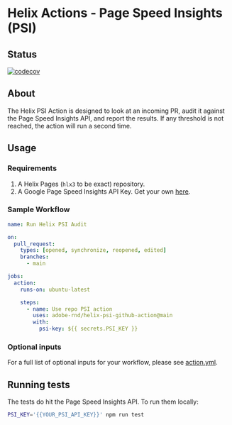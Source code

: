 # Helix Actions - Page Speed Insights (PSI)
## Status
[![codecov](https://codecov.io/gh/adobe-rnd/helix-psi-github-action/branch/main/graph/badge.svg?token=N7RBLVWRSA)](https://codecov.io/gh/adobe-rnd/helix-psi-github-action)

## About
The Helix PSI Action is designed to look at an incoming PR, audit it against the Page Speed Insights API, and report the results. If any threshold is not reached, the action will run a second time.

## Usage

### Requirements
1. A Helix Pages (`hlx3` to be exact) repository.
2. A Google Page Speed Insights API Key. Get your own [here](https://developers.google.com/speed/docs/insights/v5/get-started).

### Sample Workflow

```yml
name: Run Helix PSI Audit

on:
  pull_request:
    types: [opened, synchronize, reopened, edited]
    branches:
      - main

jobs:
  action:
    runs-on: ubuntu-latest

    steps:
      - name: Use repo PSI action
        uses: adobe-rnd/helix-psi-github-action@main
        with:
          psi-key: ${{ secrets.PSI_KEY }}

```
### Optional inputs
For a full list of optional inputs for your workflow, please see [action.yml](https://github.com/adobe-rnd/helix-psi-github-action/blob/main/action.yml).

## Running tests
The tests do hit the Page Speed Insights API. To run them locally:

```bash
PSI_KEY='{{YOUR_PSI_API_KEY}}' npm run test
```
